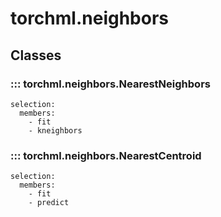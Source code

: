 # torchml.neighbors

## Classes

### ::: torchml.neighbors.NearestNeighbors
    selection:
      members:
        - fit
        - kneighbors

### ::: torchml.neighbors.NearestCentroid
    selection:
      members:
        - fit
        - predict